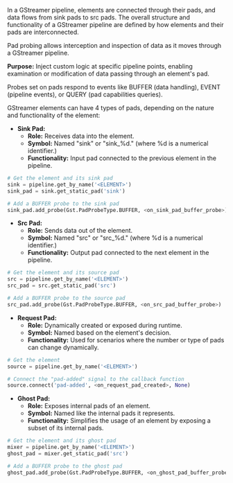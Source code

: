 In a GStreamer pipeline, elements are connected through their pads, and data flows from sink pads to src pads. The overall structure and functionality of a GStreamer pipeline are defined by how elements and their pads are interconnected.

Pad probing allows interception and inspection of data as it moves through a GStreamer pipeline.

**Purpose:** Inject custom logic at specific pipeline points, enabling examination or modification of data passing through an element's pad.

Probes set on pads respond to events like BUFFER (data handling), EVENT (pipeline events), or QUERY (pad capabilities queries).

GStreamer elements can have 4 types of pads, depending on the nature and functionality of the element:
- **Sink Pad:**
    - **Role:** Receives data into the element.
    - **Symbol:** Named "sink" or "sink_%d." (where %d is a numerical identifier.)
    - **Functionality:** Input pad connected to the previous element in the pipeline.
```python
# Get the element and its sink pad
sink = pipeline.get_by_name('<ELEMENT>')
sink_pad = sink.get_static_pad('sink')

# Add a BUFFER probe to the sink pad
sink_pad.add_probe(Gst.PadProbeType.BUFFER, <on_sink_pad_buffer_probe>)
```

- **Src Pad:**
    - **Role:** Sends data out of the element.
    - **Symbol:** Named "src" or "src_%d." (where %d is a numerical identifier.)
    - **Functionality:** Output pad connected to the next element in the pipeline.
```python
# Get the element and its source pad
src = pipeline.get_by_name('<ELEMENT>')
src_pad = src.get_static_pad('src')

# Add a BUFFER probe to the source pad
src_pad.add_probe(Gst.PadProbeType.BUFFER, <on_src_pad_buffer_probe>)
```

- **Request Pad:**  
    - **Role:** Dynamically created or exposed during runtime.
    - **Symbol:** Named based on the element's decision.
    - **Functionality:** Used for scenarios where the number or type of pads can change dynamically.
```python
# Get the element
source = pipeline.get_by_name('<ELEMENT>')

# Connect the "pad-added" signal to the callback function
source.connect('pad-added', <on_request_pad_created>, None)
```

- **Ghost Pad:**
    - **Role:** Exposes internal pads of an element.
    - **Symbol:** Named like the internal pads it represents.
    - **Functionality:** Simplifies the usage of an element by exposing a subset of its internal pads.
```python
# Get the element and its ghost pad
mixer = pipeline.get_by_name('<ELEMENT>')
ghost_pad = mixer.get_static_pad('src')

# Add a BUFFER probe to the ghost pad
ghost_pad.add_probe(Gst.PadProbeType.BUFFER, <on_ghost_pad_buffer_probe>)
```
